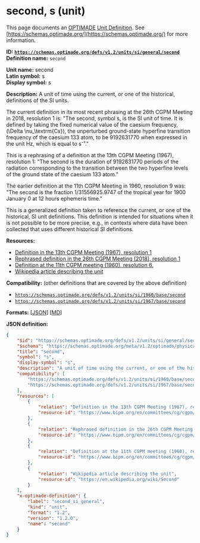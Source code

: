 # second, s (unit)

This page documents an [OPTIMADE](https://www.optimade.org/) [Unit Definition](https://schemas.optimade.org/#definitions). See [https://schemas.optimade.org/](https://schemas.optimade.org/) for more information.

**ID: [`https://schemas.optimade.org/defs/v1.2/units/si/general/second`](https://schemas.optimade.org/defs/v1.2/units/si/general/second.md)**  
**Definition name:** `second`

**Unit name:** second  
**Latin symbol:** s  
**Display symbol:** s  
  
**Description:** A unit of time using the current, or one of the historical, definitions of the SI units.

The current definition in its most recent phrasing at the 26th CGPM Meeting in 2018, resolution 1 is: "The second, symbol s, is the SI unit of time. It is defined by taking the fixed numerical value of the caesium frequency, \(\Delta \nu_\textrm{Cs}\), the unperturbed ground-state hyperfine transition frequency of the caesium 133 atom, to be 9192631770 when expressed in the unit Hz, which is equal to s⁻¹."

This is a rephrasing of a definition at the 13th CGPM Meeting (1967), resolution 1: "The second is the duration of 9192631770 periods of the radiation corresponding to the transition between the two hyperfine levels of the ground state of the caesium 133 atom."

The earlier definition at the 11th CGPM Meeting in 1960, resolution 9 was: "The second is the fraction 1/31556925.9747 of the tropical year for 1900 January 0 at 12 hours ephemeris time."

This is a generalized definition taken to reference the current, or one of the historical, SI unit definitions.
This definition is intended for situations when it is not possible to be more precise, e.g., in contexts where data have been collected that uses different historical SI definitions.

**Resources:**

- [Definition in the 13th CGPM Meeting (1967), resolution 1](https://www.bipm.org/en/committees/cg/cgpm/13-1967/resolution-1)
- [Rephrased definition in the 26th CGPM Meeting (2018), resolution 1](https://www.bipm.org/en/committees/cg/cgpm/26-2018/resolution-1)
- [Definition at the 11th CGPM meeting (1960), resolution 6.](https://www.bipm.org/en/committees/cg/cgpm/11-1960/resolution-6)
- [Wikipedia article describing the unit](https://en.wikipedia.org/wiki/Second)


**Compatibility:** (other definitions that are covered by the above definition)

- [`https://schemas.optimade.org/defs/v1.2/units/si/1960/base/second`](https://schemas.optimade.org/defs/v1.2/units/si/1960/base/second.md)
- [`https://schemas.optimade.org/defs/v1.2/units/si/1967/base/second`](https://schemas.optimade.org/defs/v1.2/units/si/1967/base/second.md)


**Formats:** [[JSON](second.json)] [[MD](second.md)]

**JSON definition:**

``` json
{
    "$id": "https://schemas.optimade.org/defs/v1.2/units/si/general/second",
    "$schema": "https://schemas.optimade.org/meta/v1.2/optimade/physical_unit_definition.json",
    "title": "second",
    "symbol": "s",
    "display-symbol": "s",
    "description": "A unit of time using the current, or one of the historical, definitions of the SI units.\n\nThe current definition in its most recent phrasing at the 26th CGPM Meeting in 2018, resolution 1 is: \"The second, symbol s, is the SI unit of time. It is defined by taking the fixed numerical value of the caesium frequency, \\(\\Delta \\nu_\\textrm{Cs}\\), the unperturbed ground-state hyperfine transition frequency of the caesium 133 atom, to be 9192631770 when expressed in the unit Hz, which is equal to s\u207b\u00b9.\"\n\nThis is a rephrasing of a definition at the 13th CGPM Meeting (1967), resolution 1: \"The second is the duration of 9192631770 periods of the radiation corresponding to the transition between the two hyperfine levels of the ground state of the caesium 133 atom.\"\n\nThe earlier definition at the 11th CGPM Meeting in 1960, resolution 9 was: \"The second is the fraction 1/31556925.9747 of the tropical year for 1900 January 0 at 12 hours ephemeris time.\"\n\nThis is a generalized definition taken to reference the current, or one of the historical, SI unit definitions.\nThis definition is intended for situations when it is not possible to be more precise, e.g., in contexts where data have been collected that uses different historical SI definitions.",
    "compatibility": [
        "https://schemas.optimade.org/defs/v1.2/units/si/1960/base/second",
        "https://schemas.optimade.org/defs/v1.2/units/si/1967/base/second"
    ],
    "resources": [
        {
            "relation": "Definition in the 13th CGPM Meeting (1967), resolution 1",
            "resource-id": "https://www.bipm.org/en/committees/cg/cgpm/13-1967/resolution-1"
        },
        {
            "relation": "Rephrased definition in the 26th CGPM Meeting (2018), resolution 1",
            "resource-id": "https://www.bipm.org/en/committees/cg/cgpm/26-2018/resolution-1"
        },
        {
            "relation": "Definition at the 11th CGPM meeting (1960), resolution 6.",
            "resource-id": "https://www.bipm.org/en/committees/cg/cgpm/11-1960/resolution-6"
        },
        {
            "relation": "Wikipedia article describing the unit",
            "resource-id": "https://en.wikipedia.org/wiki/Second"
        }
    ],
    "x-optimade-definition": {
        "label": "second_si_general",
        "kind": "unit",
        "format": "1.2",
        "version": "1.2.0",
        "name": "second"
    }
}
```